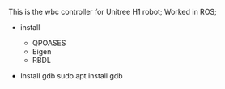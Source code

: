 This is the wbc controller for Unitree H1 robot;
Worked in ROS;

- install 
    - QPOASES
    - Eigen
    - RBDL

- Install gdb
sudo apt install gdb